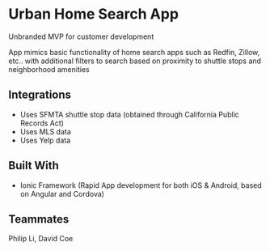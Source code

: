 # Urban Home Search App

Unbranded MVP for customer development

App mimics basic functionality of home search apps such as Redfin, Zillow, etc.. with additional filters to search based on proximity to shuttle stops and neighborhood amenities


## Integrations

* Uses SFMTA shuttle stop data (obtained through California Public Records Act)
* Uses MLS data 
* Uses Yelp data


## Built With

* Ionic Framework (Rapid App development for both iOS & Android, based on Angular and Cordova)


## Teammates

 Philip Li, David Coe
